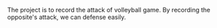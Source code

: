 The project is to record the attack of volleyball game. By recording the opposite's attack, we can defense easily.
